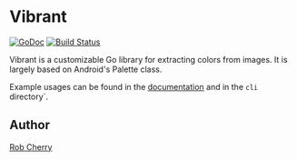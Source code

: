 # Vibrant

[![GoDoc](http://img.shields.io/badge/go-documentation-blue.svg)](http://godoc.org/github.com/RobCherry/vibrant)
[![Build Status](https://travis-ci.org/RobCherry/vibrant.png)](https://travis-ci.org/RobCherry/vibrant)

Vibrant is a customizable Go library for extracting colors from images.  It is largely based on Android's Palette class.

Example usages can be found in the [documentation](http://godoc.org/github.com/RobCherry/vibrant) and in the `cli` directory`.

## Author

[Rob Cherry](https://github.com/RobCherry)
